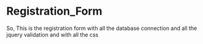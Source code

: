 # Registration_Form
So, This is the registration form with all the database connection and all the jquery validation and with all the css

